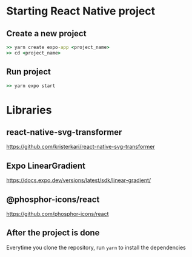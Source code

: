 # Starting React Native project

## Create a new project
```cmd
>> yarn create expo-app <project_name>
>> cd <project_name>
```

## Run project
```cmd
>> yarn expo start
```

# Libraries
## react-native-svg-transformer
https://github.com/kristerkari/react-native-svg-transformer

## Expo LinearGradient
https://docs.expo.dev/versions/latest/sdk/linear-gradient/

## @phosphor-icons/react
https://github.com/phosphor-icons/react

## After the project is done
Everytime you clone the repository, run `yarn` to install the dependencies
